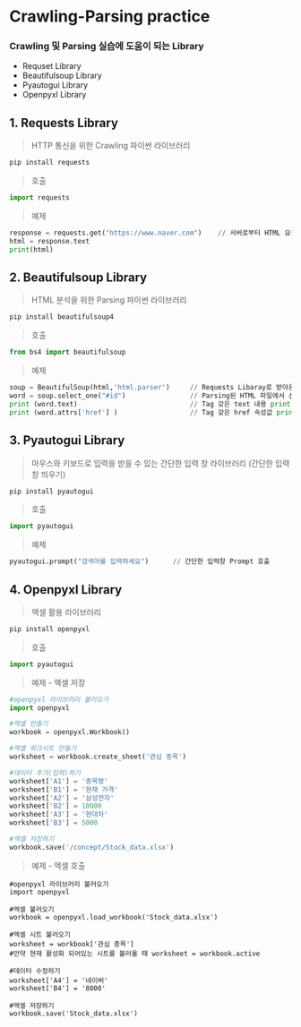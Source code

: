 # Crawling-Parsing practice
### Crawling 및 Parsing 실습에 도움이 되는 Library
- Requset Library
- Beautifulsoup Library
- Pyautogui Library
- Openpyxl Library


## 1. Requests Library
> HTTP 통신을 위한 Crawling 파이썬 라이브러리

  ```python
  pip install requests
   ```

> 호출
```python
import requests
```

> 예제
```python
response = requests.get("https://www.naver.com")    // 서버로부터 HTML 요청
html = response.text
print(html)
```

## 2. Beautifulsoup Library
> HTML 분석을 위한 Parsing 파이썬 라이브러리

```python
pip install beautifulsoup4
```

> 호출
```python
from bs4 import beautifulsoup
```

> 예제
```python
soup = BeautifulSoup(html,'html.parser')     // Requests Libaray로 받아온 HTML 파일 'html.parser'을 이용하여 Parsing
word = soup.select_one("#id")                // Parsing된 HTML 파일에서 선택자를 활용해 원하는 Tag 추출
print (word.text)                            // Tag 갖은 text 내용 print 
print (word.attrs['href'] )                  // Tag 갖은 href 속성값 print  
```

## 3. Pyautogui Library
> 마우스와 키보드로 입력을 받을 수 있는 간단한 입력 창 라이브러리 (간단한 입력 창 띄우기)

```python
pip install pyautogui
```

> 호출
```python
import pyautogui
```

> 예제
```python
pyautogui.prompt("검색어를 입력하세요")      // 간단한 입력창 Prompt 호출
```

## 4. Openpyxl Library
> 엑셀 활용 라이브러리

```python
pip install openpyxl
```

> 호출
```python
import pyautogui
```

> 예제 - 엑셀 저장
```python
#openpyxl 라이브러리 불러오기
import openpyxl

#엑셀 만들기
workbook = openpyxl.Workbook()

#엑셀 워크시트 만들기
worksheet = workbook.create_sheet('관심 종목')

#데이터 추가(입력)하기
worksheet['A1'] = '종목명'
worksheet['B1'] = '현재 가격'
worksheet['A2'] = '삼성전자'
worksheet['B2'] = 10000
worksheet['A3'] = '현대차'
worksheet['B3'] = 5000

#엑셀 저장하기
workbook.save('/concept/Stock_data.xlsx')
```

> 예제 - 엑셀 호출
```
#openpyxl 라이브러리 불러오기
import openpyxl

#엑셀 불러오기
workbook = openpyxl.load_workbook('Stock_data.xlsx')

#엑셀 시트 불러오기
worksheet = workbook['관심 종목']
#만약 현재 활성화 되어있는 시트를 불러올 때 worksheet = workbook.active

#데이터 수정하기
worksheet['A4'] = '네이버'
worksheet['B4'] = '8000'

#엑셀 저장하기
workbook.save('Stock_data.xlsx')
```
